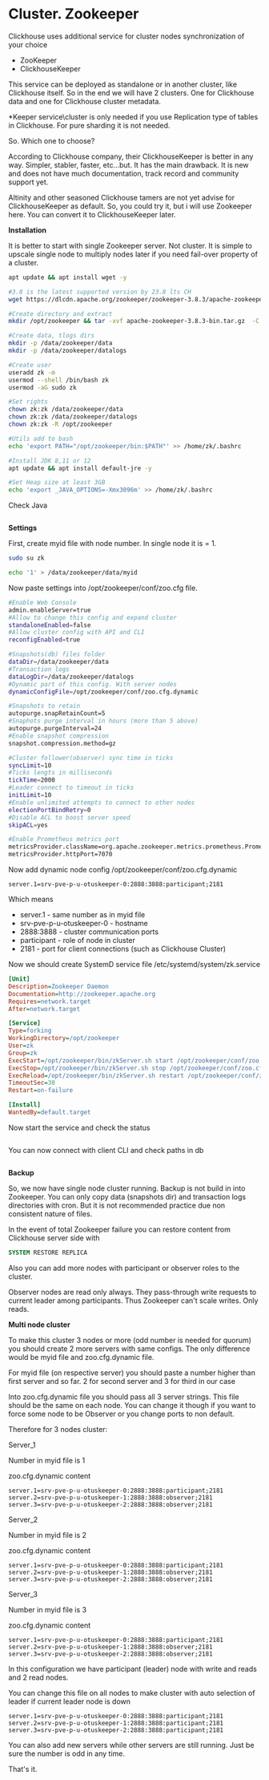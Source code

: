 # Cluster. Zookeeper

Clickhouse uses additional service for cluster nodes synchronization of your choice

* ZooKeeper
* ClickhouseKeeper

This service can be deployed as standalone or in another cluster, like Clickhouse itself. So in the end we will have 2 clusters. One for Clickhouse data and one for Clickhouse cluster metadata.

\*Keeper service\cluster is only needed if you use Replication type of tables in Clickhouse. For pure sharding it is not needed.&#x20;

So. Which one to choose?

According to Clickhouse company, their ClickhouseKeeper is better in any way. Simpler, stabler, faster, etc...but. It has the main drawback. It is new and does not have much documentation, track record and community support yet.

Altinity and other seasoned Clickhouse tamers are not yet advise for ClickhouseKeeper as default. So, you could try it, but i will use Zookeeper here. You can convert it to ClickhouseKeeper later.

**Installation**

It is better to start with single Zookeeper server. Not cluster. It is simple to upscale single node to multiply nodes later if you need fail-over property of a cluster.

```bash
apt update && apt install wget -y

#3.8 is the latest supported version by 23.8 lts CH
wget https://dlcdn.apache.org/zookeeper/zookeeper-3.8.3/apache-zookeeper-3.8.3-bin.tar.gz

#Create directory and extract
mkdir /opt/zookeeper && tar -xvf apache-zookeeper-3.8.3-bin.tar.gz  -C /opt/zookeeper --strip-components=1

#Create data, tlogs dirs
mkdir -p /data/zookeeper/data
mkdir -p /data/zookeeper/datalogs

#Create user
useradd zk -m
usermod --shell /bin/bash zk
usermod -aG sudo zk

#Set rights
chown zk:zk /data/zookeeper/data
chown zk:zk /data/zookeeper/datalogs
chown zk:zk -R /opt/zookeeper

#Utils add to bash
echo 'export PATH="/opt/zookeeper/bin:$PATH"' >> /home/zk/.bashrc

#Install JDK 8,11 or 12
apt update && apt install default-jre -y

#Set Heap size at least 3GB
echo 'export _JAVA_OPTIONS=-Xmx3096m' >> /home/zk/.bashrc

```

Check Java

<figure><img src="../../.gitbook/assets/image (1) (1).png" alt=""><figcaption></figcaption></figure>

**Settings**

First, create myid file with node number. In single node it is  = 1.

```bash
sudo su zk

echo '1' > /data/zookeeper/data/myid
```

Now paste settings into /opt/zookeeper/conf/zoo.cfg file.&#x20;

```bash
#Enable Web Console
admin.enableServer=true
#Allow to change this config and expand cluster
standaloneEnabled=false
#Allow cluster config with API and CLI
reconfigEnabled=true

#Snapshots(db) files folder
dataDir=/data/zookeeper/data
#Transaction logs
dataLogDir=/data/zookeeper/datalogs
#Dynamic part of this config. With server nodes
dynamicConfigFile=/opt/zookeeper/conf/zoo.cfg.dynamic

#Snapshots to retain
autopurge.snapRetainCount=5
#Snaphots purge interval in hours (more than 5 above)
autopurge.purgeInterval=24
#Enable snapshot compression
snapshot.compression.method=gz

#Cluster follower(observer) sync time in ticks
syncLimit=10
#Ticks lengts in milliseconds
tickTime=2000
#Leader connect to timeout in ticks
initLimit=10
#Enable unlimited attempts to connect to other nodes
electionPortBindRetry=0
#Disable ACL to boost server speed
skipACL=yes

#Enable Prometheus metrics port
metricsProvider.className=org.apache.zookeeper.metrics.prometheus.PrometheusMetricsProvider
metricsProvider.httpPort=7070
```

Now add dynamic node config /opt/zookeeper/conf/zoo.cfg.dynamic

```
server.1=srv-pve-p-u-otuskeeper-0:2888:3888:participant;2181
```

Which means

* server.1 - same number as in myid file
* srv-pve-p-u-otuskeeper-0 - hostname
* 2888:3888  - cluster communication ports
* participant - role of node in cluster
* 2181 - port for client connections (such as Clickhouse Cluster)

Now we should create SystemD service file /etc/systemd/system/zk.service

```ini
[Unit]
Description=Zookeeper Daemon
Documentation=http://zookeeper.apache.org
Requires=network.target
After=network.target

[Service]    
Type=forking
WorkingDirectory=/opt/zookeeper
User=zk
Group=zk
ExecStart=/opt/zookeeper/bin/zkServer.sh start /opt/zookeeper/conf/zoo.cfg
ExecStop=/opt/zookeeper/bin/zkServer.sh stop /opt/zookeeper/conf/zoo.cfg
ExecReload=/opt/zookeeper/bin/zkServer.sh restart /opt/zookeeper/conf/zoo.cfg
TimeoutSec=30
Restart=on-failure

[Install]
WantedBy=default.target
```

Now start the service and check the status

<figure><img src="../../.gitbook/assets/image (7).png" alt=""><figcaption></figcaption></figure>

You can now connect with client CLI and check paths in db

<figure><img src="../../.gitbook/assets/image (9).png" alt=""><figcaption></figcaption></figure>

**Backup**

So, we now have single node cluster running. Backup is not build in into Zookeeper. You can only copy data (snapshots dir) and transaction logs directories with cron. But it is not recommended practice due non consistent nature of files.

In the event of total Zookeeper failure you can restore content from Clickhouse server side with&#x20;

```sql
SYSTEM RESTORE REPLICA 
```

Also you can add more nodes with participant or observer roles to the cluster.&#x20;

Observer nodes are read only always. They pass-through write requests to current leader among participants. Thus Zookeeper can't scale writes. Only reads.

**Multi node cluster**

To make this cluster 3 nodes or more (odd number is needed for quorum) you should create 2 more servers with same configs. The only difference would be myid file and zoo.cfg.dynamic file.

For myid file (on respective server) you should paste a number higher than first server and so far. 2 for second server and 3 for third in our case

Into zoo.cfg.dynamic file you should pass all 3 server strings. This file should be the same on each node. You can change it though if you want to force some node to be Observer or you change ports to non default.

Therefore for 3 nodes cluster:



Server\_1&#x20;

Number in myid file is 1

zoo.cfg.dynamic content

```
server.1=srv-pve-p-u-otuskeeper-0:2888:3888:participant;2181
server.2=srv-pve-p-u-otuskeeper-1:2888:3888:observer;2181
server.3=srv-pve-p-u-otuskeeper-2:2888:3888:observer;2181
```



Server\_2

Number in myid file is 2

zoo.cfg.dynamic content

```
server.1=srv-pve-p-u-otuskeeper-0:2888:3888:participant;2181
server.2=srv-pve-p-u-otuskeeper-1:2888:3888:observer;2181
server.3=srv-pve-p-u-otuskeeper-2:2888:3888:observer;2181
```



Server\_3

Number in myid file is 3

zoo.cfg.dynamic content

```
server.1=srv-pve-p-u-otuskeeper-0:2888:3888:participant;2181
server.2=srv-pve-p-u-otuskeeper-1:2888:3888:observer;2181
server.3=srv-pve-p-u-otuskeeper-2:2888:3888:observer;2181
```

In this configuration we have participant (leader) node with write and reads and 2 read nodes.

You can change this file on all nodes to make cluster with auto selection of leader if current leader node is down

```
server.1=srv-pve-p-u-otuskeeper-0:2888:3888:participant;2181
server.2=srv-pve-p-u-otuskeeper-1:2888:3888:participant;2181
server.3=srv-pve-p-u-otuskeeper-2:2888:3888:participant;2181
```

You can also add new servers while other servers are still running. Just be sure the number is odd in any time.

That's it. &#x20;
